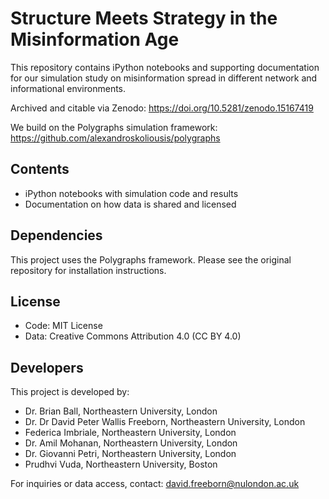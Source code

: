 # Structure Meets Strategy in the Misinformation Age

This repository contains iPython notebooks and supporting documentation for our simulation study on misinformation spread in different network and informational environments.

Archived and citable via Zenodo: https://doi.org/10.5281/zenodo.15167419

We build on the Polygraphs simulation framework: https://github.com/alexandroskoliousis/polygraphs

## Contents

- iPython notebooks with simulation code and results
- Documentation on how data is shared and licensed

## Dependencies

This project uses the Polygraphs framework. Please see the original repository for installation instructions.

## License

- Code: MIT License
- Data: Creative Commons Attribution 4.0 (CC BY 4.0)

## Developers

This project is developed by:

- Dr. Brian Ball, Northeastern University, London
- Dr. Dr David Peter Wallis Freeborn, Northeastern University, London
- Federica Imbriale, Northeastern University, London
- Dr. Amil Mohanan, Northeastern University, London
- Dr. Giovanni Petri, Northeastern University, London
- Prudhvi Vuda, Northeastern University, Boston

For inquiries or data access, contact: david.freeborn@nulondon.ac.uk
